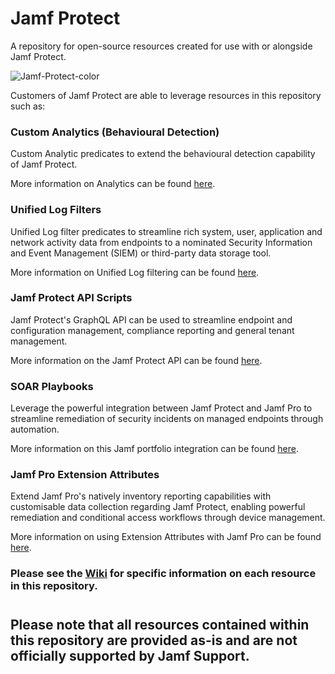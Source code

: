# Jamf Protect
A repository for open-source resources created for use with or alongside Jamf Protect.

![Jamf-Protect-color](https://user-images.githubusercontent.com/39714638/132669395-cc0e613d-a1f5-480a-8c52-6380b945f4d7.png)

Customers of Jamf Protect are able to leverage resources in this repository such as:

### Custom Analytics (Behavioural Detection)

Custom Analytic predicates to extend the behavioural detection capability of Jamf Protect.

More information on Analytics can be found [here](https://docs.jamf.com/jamf-protect/documentation/Analytics.html).

### Unified Log Filters

Unified Log filter predicates to streamline rich system, user, application and network activity data from endpoints to a nominated Security Information and Event Management (SIEM) or third-party data storage tool.

More information on Unified Log filtering can be found [here](https://docs.jamf.com/jamf-protect/documentation/Unified_Logging.html).

### Jamf Protect API Scripts

Jamf Protect's GraphQL API can be used to streamline endpoint and configuration management, compliance reporting and general tenant management.

More information on the Jamf Protect API can be found [here](https://docs.jamf.com/jamf-protect/documentation/Jamf_Protect_API.html).

### SOAR Playbooks

Leverage the powerful integration between Jamf Protect and Jamf Pro to streamline remediation of security incidents on managed endpoints through automation.

More information on this Jamf portfolio integration can be found [here](https://docs.jamf.com/jamf-protect/documentation/Setting_Up_Analytic_Remediation_With_Jamf_Pro.html).

### Jamf Pro Extension Attributes

Extend Jamf Pro's natively inventory reporting capabilities with customisable data collection regarding Jamf Protect, enabling powerful remediation and conditional access workflows through device management.  

More information on using Extension Attributes with Jamf Pro can be found [here](https://docs.jamf.com/10.32.0/jamf-pro/administrator-guide/Computer_Extension_Attributes.html).

### Please see the [Wiki](https://github.com/jamf/jamfprotect/wiki) for specific information on each resource in this repository.

#
## Please note that all resources contained within this repository are provided as-is and are not officially supported by Jamf Support.

